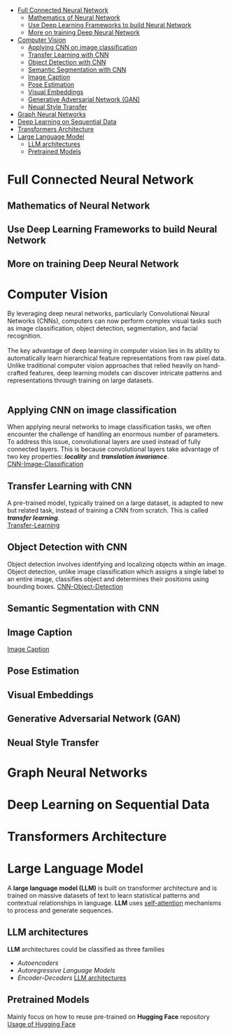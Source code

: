 - [Full Connected Neural Network](#full-connected-neural-network)
  - [Mathematics of Neural Network](#mathematics-of-neural-network)
  - [Use Deep Learning Frameworks to build Neural Network](#use-deep-learning-frameworks-to-build-neural-network)
  - [More on training Deep Neural Network](#more-on-training-deep-neural-network)
- [Computer Vision](#computer-vision)
  - [Applying CNN on image classification](#applying-cnn-on-image-classification)
  - [Transfer Learning with CNN](#transfer-learning-with-cnn)
  - [Object Detection with CNN](#object-detection-with-cnn)
  - [Semantic Segmentation with CNN](#semantic-segmentation-with-cnn)
  - [Image Caption](#image-caption)
  - [Pose Estimation](#pose-estimation)
  - [Visual Embeddings](#visual-embeddings)
  - [Generative Adversarial Network (GAN)](#generative-adversarial-network-gan)
  - [Neual Style Transfer](#neual-style-transfer)
- [Graph Neural Networks](#graph-neural-networks)
- [Deep Learning on Sequential Data](#deep-learning-on-sequential-data)
- [Transformers Architecture](#transformers-architecture)
- [Large Language Model](#large-language-model)
  - [LLM architectures](#llm-architectures)
  - [Pretrained Models](#pretrained-models)

# Full Connected Neural Network

## Mathematics of Neural Network

## Use Deep Learning Frameworks to build Neural Network

## More on training Deep Neural Network

# Computer Vision
By leveraging deep neural networks, particularly Convolutional Neural Networks (CNNs), computers can now perform complex visual tasks such as image classification, object detection, segmentation, and facial recognition. <br>
<br>
The key advantage of deep learning in computer vision lies in its ability to automatically learn hierarchical feature representations from raw pixel data. Unlike traditional computer vision approaches that relied heavily on hand-crafted features, deep learning models can discover intricate patterns and representations through training on large datasets.<br>
<br>

## Applying CNN on image classification
When applying neural networks to image classification tasks, we often encounter the challenge of handling an enormous number of parameters. To address this issue, convolutional layers are used instead of fully connected layers. This is because convolutional layers take advantage of two key properties: <b><i>locality</i></b> and <b><i>translation invariance</i></b>. <br>
[CNN-Image-Classification](Computer-Vision/CNN-Image-Classification/README.md)

## Transfer Learning with CNN
A pre-trained model, typically trained on a large dataset, is adapted to new but related task, instead of training a CNN from scratch. This is called <b><i>transfer learning</i></b>. <br>
[Transfer-Learning](Computer-Vision/Transfer-Learning/README.md)

## Object Detection with CNN
Object detection involves identifying and localizing objects within an image. Object detection, unlike image classification which assigns a single label to an entire image, classifies object and determines their positions using bounding boxes.
[CNN-Object-Detection](Computer-Vision/CNN-Object-Detection/README.md)

## Semantic Segmentation with CNN

## Image Caption
[Image Caption](Computer-Vision/Image-Caption/README.md)

## Pose Estimation

## Visual Embeddings

## Generative Adversarial Network (GAN)

## Neual Style Transfer

# Graph Neural Networks

# Deep Learning on Sequential Data

# Transformers Architecture

# Large Language Model
A **large language model (LLM)** is built on transformer architecture and is trained on massive datasets of text to learn statistical patterns and contextual relationships in language. **LLM** uses <u>self-attention</u> mechanisms to process and generate sequences.

## LLM architectures
**LLM** architectures could be classified as three families
- <i>Autoencoders</i>
- <i>Autoregressive Language Models</i>
- <i>Encoder-Decoders</i>
[LLM architectures](Large-Language-Models/README.md)

## Pretrained Models
Mainly focus on how to reuse pre-trained on **Hugging Face** repository
[Usage of Hugging Face](Large-Language-Models/Pretrained-Models/README.md)